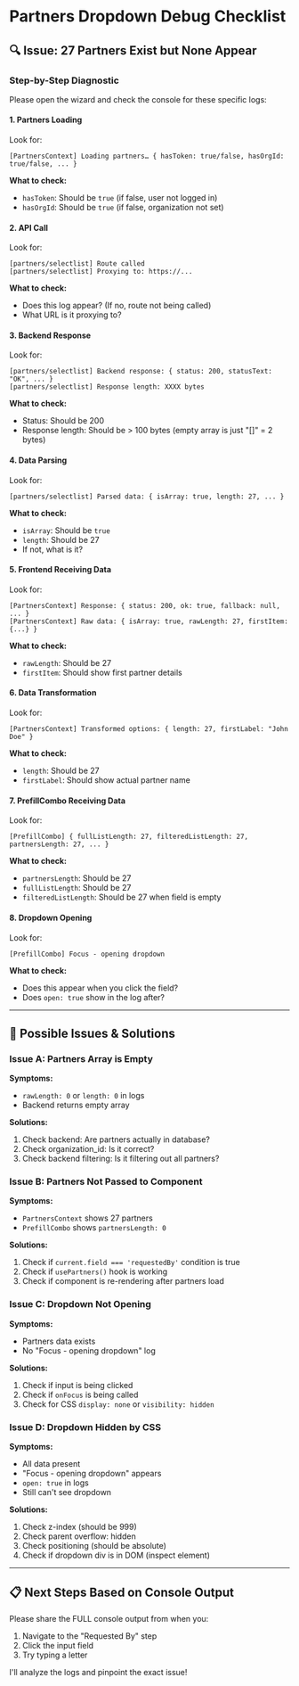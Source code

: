 # Partners Dropdown Debug Checklist

## 🔍 Issue: 27 Partners Exist but None Appear

### Step-by-Step Diagnostic

Please open the wizard and check the console for these specific logs:

#### 1. **Partners Loading**
Look for:
```
[PartnersContext] Loading partners… { hasToken: true/false, hasOrgId: true/false, ... }
```

**What to check:**
- `hasToken`: Should be `true` (if false, user not logged in)
- `hasOrgId`: Should be `true` (if false, organization not set)

#### 2. **API Call**
Look for:
```
[partners/selectlist] Route called
[partners/selectlist] Proxying to: https://...
```

**What to check:**
- Does this log appear? (If no, route not being called)
- What URL is it proxying to?

#### 3. **Backend Response**
Look for:
```
[partners/selectlist] Backend response: { status: 200, statusText: "OK", ... }
[partners/selectlist] Response length: XXXX bytes
```

**What to check:**
- Status: Should be 200
- Response length: Should be > 100 bytes (empty array is just "[]" = 2 bytes)

#### 4. **Data Parsing**
Look for:
```
[partners/selectlist] Parsed data: { isArray: true, length: 27, ... }
```

**What to check:**
- `isArray`: Should be `true`
- `length`: Should be 27
- If not, what is it?

#### 5. **Frontend Receiving Data**
Look for:
```
[PartnersContext] Response: { status: 200, ok: true, fallback: null, ... }
[PartnersContext] Raw data: { isArray: true, rawLength: 27, firstItem: {...} }
```

**What to check:**
- `rawLength`: Should be 27
- `firstItem`: Should show first partner details

#### 6. **Data Transformation**
Look for:
```
[PartnersContext] Transformed options: { length: 27, firstLabel: "John Doe" }
```

**What to check:**
- `length`: Should be 27
- `firstLabel`: Should show actual partner name

#### 7. **PrefillCombo Receiving Data**
Look for:
```
[PrefillCombo] { fullListLength: 27, filteredListLength: 27, partnersLength: 27, ... }
```

**What to check:**
- `partnersLength`: Should be 27
- `fullListLength`: Should be 27
- `filteredListLength`: Should be 27 when field is empty

#### 8. **Dropdown Opening**
Look for:
```
[PrefillCombo] Focus - opening dropdown
```

**What to check:**
- Does this appear when you click the field?
- Does `open: true` show in the log after?

---

## 🎯 Possible Issues & Solutions

### Issue A: Partners Array is Empty
**Symptoms:**
- `rawLength: 0` or `length: 0` in logs
- Backend returns empty array

**Solutions:**
1. Check backend: Are partners actually in database?
2. Check organization_id: Is it correct?
3. Check backend filtering: Is it filtering out all partners?

### Issue B: Partners Not Passed to Component
**Symptoms:**
- `PartnersContext` shows 27 partners
- `PrefillCombo` shows `partnersLength: 0`

**Solutions:**
1. Check if `current.field === 'requestedBy'` condition is true
2. Check if `usePartners()` hook is working
3. Check if component is re-rendering after partners load

### Issue C: Dropdown Not Opening
**Symptoms:**
- Partners data exists
- No "Focus - opening dropdown" log

**Solutions:**
1. Check if input is being clicked
2. Check if `onFocus` is being called
3. Check for CSS `display: none` or `visibility: hidden`

### Issue D: Dropdown Hidden by CSS
**Symptoms:**
- All data present
- "Focus - opening dropdown" appears
- `open: true` in logs
- Still can't see dropdown

**Solutions:**
1. Check z-index (should be 999)
2. Check parent overflow: hidden
3. Check positioning (should be absolute)
4. Check if dropdown div is in DOM (inspect element)

---

## 📋 Next Steps Based on Console Output

Please share the FULL console output from when you:
1. Navigate to the "Requested By" step
2. Click the input field
3. Try typing a letter

I'll analyze the logs and pinpoint the exact issue!

